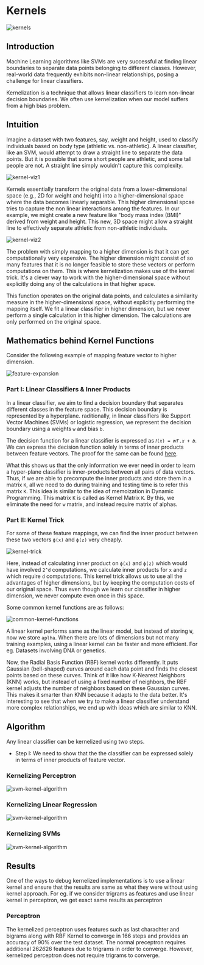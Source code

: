 # Kernels

<img src="../assets/img/kernels.png" alt="kernels">

## Introduction

Machine Learning algorithms like SVMs are very successful at finding linear boundaries to separate data points belonging to different classes. However, real-world data frequently exhibits non-linear relationships, posing a challenge for linear classifiers.

Kernelization is a technique that allows linear classifiers to learn non-linear decision boundaries. We often use kernelization when our model suffers from a high bias problem.

## Intuition

Imagine a dataset with two features, say, weight and height, used to classify individuals based on body type (athletic vs. non-athletic). A linear classifier, like an SVM, would attempt to draw a straight line to separate the data points. But it is possible that some short people are athletic, and some tall people are not. A straight line simply wouldn't capture this complexity.

<img src="../assets/img/kernel-viz1.png" alt="kernel-viz1">

Kernels essentially transform the original data from a lower-dimensional space (e.g., 2D for weight and height) into a higher-dimensional space where the data becomes linearly separable. This higher dimensional spcae tries to capture the non linear interactions among the features. In our example, we might create a new feature like "body mass index (BMI)" derived from weight and height. This new, 3D space might allow a straight line to effectively separate athletic from non-athletic individuals.

<img src="../assets/img/kernel-viz2.png" alt="kernel-viz2">

The problem with simply mapping to a higher dimension is that it can get computationally very expensive. The higher dimension might consist of so many features that it is no longer feasible to store these vectors or perform computations on them. This is where kernelization makes use of the kernel trick. It's a clever way to work with the higher-dimensional space without explicitly doing any of the calculations in that higher space. 

This function operates on the original data points, and calculates a similarity measure in the higher-dimensional space, without explicitly performing the mapping itself. We fit a linear classifier in higher dimension, but we never perform a single calculation in this higher dimension. The calculations are only performed on the original space.

## Mathematics behind Kernel Functions

Consider the following example of mapping feature vector to higher dimension.

<img src="../assets/img/feature-expansion.png" alt="feature-expansion">

### Part I: Linear Classifiers & Inner Products

In a linear classifier, we aim to find a decision boundary that separates different classes in the feature space. This decision boundary is represented by a hyperplane. raditionally, in linear classifiers like Support Vector Machines (SVMs) or logistic regression, we represent the decision boundary using a weights `w` and bias `b`.

The decision function for a linear classifier is expressed as  `𝑓(𝑥) = 𝑤𝑇.𝑥 + 𝑏`. We can express the decision function solely in terms of inner products between feature vectors. The proof for the same can be found <a href="https://www.cs.cornell.edu/courses/cs4780/2018fa/lectures/lecturenote13.html">here</a>.

What this shows us that the only information we ever need in order to learn a hyper-plane classifier is inner-products between all pairs of data vectors. Thus, if we are able to precompute the inner products and store them in a matrix `K`, all we need to do during training and testing time is to refer this matrix `K`. This idea is similar to the idea of memoization in Dynamic Programming. This matrix `K` is called as Kernel Matrix `K`. By this, we eliminate the need for `w` matrix, and instead require matrix of alphas.

### Part II: Kernel Trick

For some of these feature mappings, we can find the inner product between these two vectors `ϕ(x)` and `ϕ(z)` very cheaply. 

<img src="../assets/img/kernel-trick.png" alt="kernel-trick">

Here, instead of calculating inner product on `ϕ(x)` and `ϕ(z)` which would have involved `2^d` computations, we calculate inner products for `x` and `z` which require `d` computations. This kernel trick allows us to use all the advantages of higher dimensions, but by keeping the computation costs of our original space. Thus even though we learn our classifier in higher dimension, we never compute even once in this space.

Some common kernel functions are as follows:

<img src="../assets/img/common-kernel-functions.png" alt="common-kernel-functions">

A linear kernel performs same as the linear model, but instead of storing `W`, now we store `aplha`. When there are lots of dimensions but not many training examples, using a linear kernel can be faster and more efficient. For eg. Datasets involving DNA or  genetics.

Now, the Radial Basis Function (RBF) kernel works differently. It puts Gaussian (bell-shaped) curves around each data point and finds the closest points based on these curves. Think of it like how K-Nearest Neighbors (KNN) works, but instead of using a fixed number of neighbors, the RBF kernel adjusts the number of neighbors based on these Gaussian curves. This makes it smarter than KNN because it adapts to the data better. It's interesting to see that when we try to make a linear classifier understand more complex relationships, we end up with ideas which are similar to KNN.

## Algorithm

Any linear classifier can be kernelized using two steps.

* Step I: We need to show that the the classifier can be expressed solely in terms of inner products of feature vector.

### Kernelizing Perceptron

<img src="../assets/img/perceptron-kernel-algorithm.png" alt="svm-kernel-algorithm">

### Kernelizing Linear Regression

<img src="../assets/img/linear-regression-kernel-algorithm.png" alt="svm-kernel-algorithm">

### Kernelizing SVMs

<img src="../assets/img/svm-kernel-algorithm.png" alt="svm-kernel-algorithm">

## Results

One of the ways to debug kernelized implementations is to use a linear kernel and ensure that the results are same as what they were without using kernel approach. For eg. if we consider trigrams as features and use linear kernel in perceptron, we get exact same results as perceptron

### Perceptron

The kernelized perceptron uses features such as last charachter and bigrams along with RBF Kernel to converge in 166 steps and provides an accuracy of 90% over the test dataset. The normal preceptron requires additional 26*26*26 features due to trigrams in order to converge. However, kernelized perceptron does not require trigrams to converge. 

